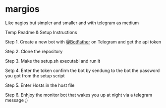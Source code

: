 # margios
Like nagios but simpler and smaller and with telegram as medium

Temp Readme & Setup Instructions

Step 1. Create a new bot with [@BotFather](https://t.me/BotFather) on Telegram and get the api token

Step 2. Clone the repository

Step 3. Make the setup.sh executabl and run it

Setp 4. Enter the token confirm the bot by sendung to the bot the password you got from the setup script

Step 5. Enter Hosts in the host file

Step 6. Enhjoy the monitor bot that wakes you up at night via a telegram message ;)
